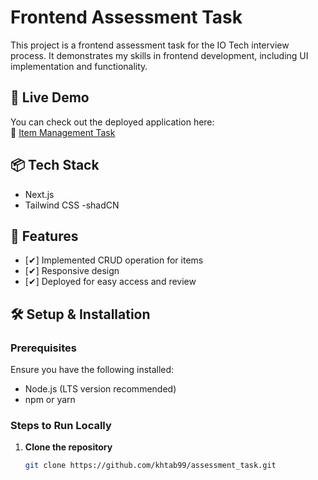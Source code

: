 # Frontend Assessment Task

This project is a frontend assessment task for the IO Tech interview process. It demonstrates my skills in frontend development, including UI implementation and functionality.

## 🚀 Live Demo
You can check out the deployed application here:  
🔗 [Item Management Task](https://item-management-task.netlify.app/)

## 📦 Tech Stack
- Next.js
- Tailwind CSS
-shadCN 


## 📜 Features
- [✔] Implemented CRUD operation for items 
- [✔] Responsive design
- [✔] Deployed for easy access and review

## 🛠️ Setup & Installation

### Prerequisites
Ensure you have the following installed:
- Node.js (LTS version recommended)
- npm or yarn

### Steps to Run Locally
1. **Clone the repository**  
   ```bash
   git clone https://github.com/khtab99/assessment_task.git
